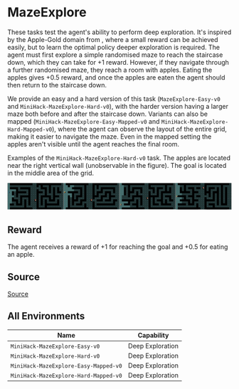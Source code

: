 # MazeExplore

These tasks test the agent's ability to perform deep
exploration. It's inspired by the Apple-Gold domain from
, where a small reward can be achieved easily, but to learn
the optimal policy deeper exploration is required. The agent must first explore
a simple randomised maze to reach the staircase down, which they can take for
+1 reward. However, if they navigate through a further randomised maze, they
reach a room with apples. Eating the apples gives +0.5 reward, and once the
apples are eaten the agent should then return to the staircase down.

We provide
an easy and a hard version of this task (`MazeExplore-Easy-v0` and
`MiniHack-MazeExplore-Hard-v0`), with the harder version having a larger maze both
before and after the staircase down. Variants can also be mapped
(`MiniHack-MazeExplore-Easy-Mapped-v0` and `MiniHack-MazeExplore-Hard-Mapped-v0`), where
the agent can observe the layout of the entire grid, making it easier to
navigate the maze. Even in the mapped setting the apples aren't visible until
the agent reaches the final room.

Examples of the `MiniHack-MazeExplore-Hard-v0` task. The apples are located near the right
vertical wall (unobservable in the figure). The goal is located in the middle
area of the grid.

![](../imgs/mazeexplores.png)

## Reward

The agent receives a reward of +1 for reaching the goal and +0.5 for eating an apple.

## Source

[Source](https://github.com/facebookresearch/minihack/blob/main/minihack/envs/exploremaze.py)

## All Environments

| Name                                  | Capability       |
| ------------------------------------- | ---------------- |
| `MiniHack-MazeExplore-Easy-v0`        | Deep Exploration |
| `MiniHack-MazeExplore-Hard-v0`        | Deep Exploration |
| `MiniHack-MazeExplore-Easy-Mapped-v0` | Deep Exploration |
| `MiniHack-MazeExplore-Hard-Mapped-v0` | Deep Exploration |